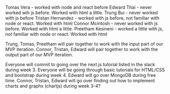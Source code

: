 Tomas Vera - worked with node and react before
Edward Thai - never worked wih js before. Worked with html a little.
Trung Bui - never worked with js before
Tristan Hernandez - worked with js before, not familiar with node or react. Worked with html
Connor Mcintosh - never worked with js before. Worked with html a little.
Preetham Kesineni - worked a little with js, not familiar with node or react. Worked with html

Trung, Tomas, Preetham will pair together to work with the input part of our MVP iteration.
Connor, Tristan, Edward will pair together to work with the output part of our MVP iteration.

Everyone will commit to going over the next.js tutorial listed in the slack during week 3.
Everyone will be going through basic tutorials for HTML/CSS and bootstrap during week 4.
Edward will go over MongoDB during free time.
Connor, Tristan, Edward will go over finding out how to implement charts and graphs (chartjs) during week 3-4?
